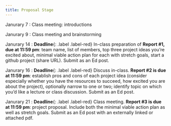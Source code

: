 ```yaml
---
title: Proposal Stage
---
```


Janurary 7
: Class meeting: introductions

Janurary 9
: Class meeting and brainstorming

Janurary 14
: **Deadline**{: .label .label-red} In-class preparation of **Report #1, due at 11:59 pm**: team name, list of members, top three project ideas you’re excited about, minimal viable action plan for each with stretch goals, start a github project (share URL). Submit as an Ed post.

Janurary 16
: **Deadline**{: .label .label-red} Discuss in-class. **Report #2 is due at 11:59 pm**: establish pros and cons of each project idea (consider especially whether you have the resources to succeed, how excited you are about the project), optionally narrow to one or two; identify topic on which you’d like a lecture or class discussion. Submit as an Ed post.

Janurary 21
: **Deadline**{: .label .label-red} Class meeting. **Report #3 is due at 11:59 pm**: project proposal. Include both the minimal viable action plan as well as stretch goals. Submit as an Ed post with an externally linked or attached pdf.
